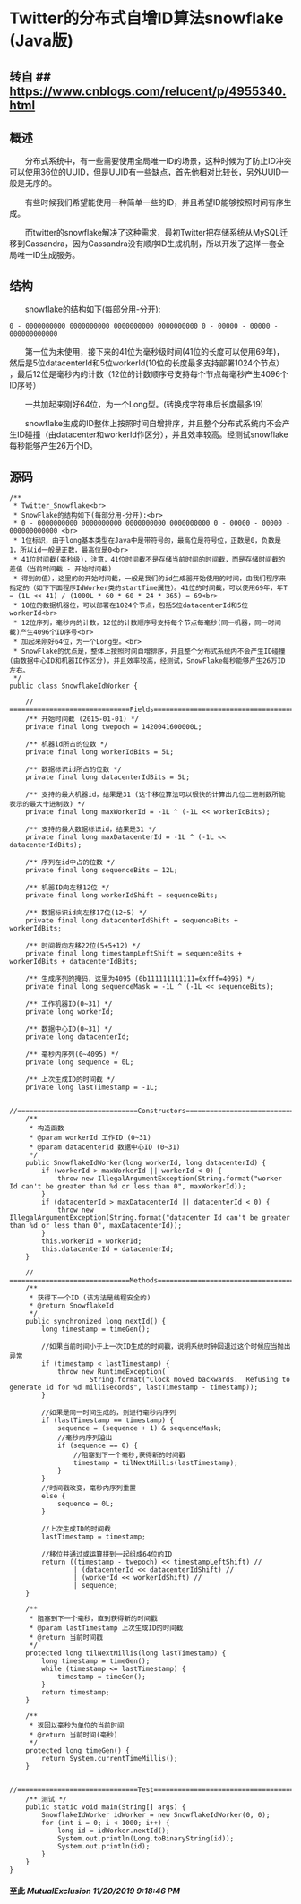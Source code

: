 # Twitter的分布式自增ID算法snowflake (Java版) #
## 转自 ## https://www.cnblogs.com/relucent/p/4955340.html
## 概述 ##
&emsp;&emsp;分布式系统中，有一些需要使用全局唯一ID的场景，这种时候为了防止ID冲突可以使用36位的UUID，但是UUID有一些缺点，首先他相对比较长，另外UUID一般是无序的。

&emsp;&emsp;有些时候我们希望能使用一种简单一些的ID，并且希望ID能够按照时间有序生成。

&emsp;&emsp;而twitter的snowflake解决了这种需求，最初Twitter把存储系统从MySQL迁移到Cassandra，因为Cassandra没有顺序ID生成机制，所以开发了这样一套全局唯一ID生成服务。
## 结构 ##
&emsp;&emsp;snowflake的结构如下(每部分用-分开):

	0 - 0000000000 0000000000 0000000000 0000000000 0 - 00000 - 00000 - 000000000000

&emsp;&emsp;第一位为未使用，接下来的41位为毫秒级时间(41位的长度可以使用69年)，然后是5位datacenterId和5位workerId(10位的长度最多支持部署1024个节点） ，最后12位是毫秒内的计数（12位的计数顺序号支持每个节点每毫秒产生4096个ID序号）

&emsp;&emsp;一共加起来刚好64位，为一个Long型。(转换成字符串后长度最多19)

&emsp;&emsp;snowflake生成的ID整体上按照时间自增排序，并且整个分布式系统内不会产生ID碰撞（由datacenter和workerId作区分），并且效率较高。经测试snowflake每秒能够产生26万个ID。

## 源码 ##
	/**
	 * Twitter_Snowflake<br>
	 * SnowFlake的结构如下(每部分用-分开):<br>
	 * 0 - 0000000000 0000000000 0000000000 0000000000 0 - 00000 - 00000 - 000000000000 <br>
	 * 1位标识，由于long基本类型在Java中是带符号的，最高位是符号位，正数是0，负数是1，所以id一般是正数，最高位是0<br>
	 * 41位时间截(毫秒级)，注意，41位时间截不是存储当前时间的时间截，而是存储时间截的差值（当前时间截 - 开始时间截)
	 * 得到的值），这里的的开始时间截，一般是我们的id生成器开始使用的时间，由我们程序来指定的（如下下面程序IdWorker类的startTime属性）。41位的时间截，可以使用69年，年T = (1L << 41) / (1000L * 60 * 60 * 24 * 365) = 69<br>
	 * 10位的数据机器位，可以部署在1024个节点，包括5位datacenterId和5位workerId<br>
	 * 12位序列，毫秒内的计数，12位的计数顺序号支持每个节点每毫秒(同一机器，同一时间截)产生4096个ID序号<br>
	 * 加起来刚好64位，为一个Long型。<br>
	 * SnowFlake的优点是，整体上按照时间自增排序，并且整个分布式系统内不会产生ID碰撞(由数据中心ID和机器ID作区分)，并且效率较高，经测试，SnowFlake每秒能够产生26万ID左右。
	 */
	public class SnowflakeIdWorker {
	
	    // ==============================Fields===========================================
	    /** 开始时间截 (2015-01-01) */
	    private final long twepoch = 1420041600000L;
	
	    /** 机器id所占的位数 */
	    private final long workerIdBits = 5L;
	
	    /** 数据标识id所占的位数 */
	    private final long datacenterIdBits = 5L;
	
	    /** 支持的最大机器id，结果是31 (这个移位算法可以很快的计算出几位二进制数所能表示的最大十进制数) */
	    private final long maxWorkerId = -1L ^ (-1L << workerIdBits);
	
	    /** 支持的最大数据标识id，结果是31 */
	    private final long maxDatacenterId = -1L ^ (-1L << datacenterIdBits);
	
	    /** 序列在id中占的位数 */
	    private final long sequenceBits = 12L;
	
	    /** 机器ID向左移12位 */
	    private final long workerIdShift = sequenceBits;
	
	    /** 数据标识id向左移17位(12+5) */
	    private final long datacenterIdShift = sequenceBits + workerIdBits;
	
	    /** 时间截向左移22位(5+5+12) */
	    private final long timestampLeftShift = sequenceBits + workerIdBits + datacenterIdBits;
	
	    /** 生成序列的掩码，这里为4095 (0b111111111111=0xfff=4095) */
	    private final long sequenceMask = -1L ^ (-1L << sequenceBits);
	
	    /** 工作机器ID(0~31) */
	    private long workerId;
	
	    /** 数据中心ID(0~31) */
	    private long datacenterId;
	
	    /** 毫秒内序列(0~4095) */
	    private long sequence = 0L;
	
	    /** 上次生成ID的时间截 */
	    private long lastTimestamp = -1L;
	
	    //==============================Constructors=====================================
	    /**
	     * 构造函数
	     * @param workerId 工作ID (0~31)
	     * @param datacenterId 数据中心ID (0~31)
	     */
	    public SnowflakeIdWorker(long workerId, long datacenterId) {
	        if (workerId > maxWorkerId || workerId < 0) {
	            throw new IllegalArgumentException(String.format("worker Id can't be greater than %d or less than 0", maxWorkerId));
	        }
	        if (datacenterId > maxDatacenterId || datacenterId < 0) {
	            throw new IllegalArgumentException(String.format("datacenter Id can't be greater than %d or less than 0", maxDatacenterId));
	        }
	        this.workerId = workerId;
	        this.datacenterId = datacenterId;
	    }
	
	    // ==============================Methods==========================================
	    /**
	     * 获得下一个ID (该方法是线程安全的)
	     * @return SnowflakeId
	     */
	    public synchronized long nextId() {
	        long timestamp = timeGen();
	
	        //如果当前时间小于上一次ID生成的时间戳，说明系统时钟回退过这个时候应当抛出异常
	        if (timestamp < lastTimestamp) {
	            throw new RuntimeException(
	                    String.format("Clock moved backwards.  Refusing to generate id for %d milliseconds", lastTimestamp - timestamp));
	        }
	
	        //如果是同一时间生成的，则进行毫秒内序列
	        if (lastTimestamp == timestamp) {
	            sequence = (sequence + 1) & sequenceMask;
	            //毫秒内序列溢出
	            if (sequence == 0) {
	                //阻塞到下一个毫秒,获得新的时间戳
	                timestamp = tilNextMillis(lastTimestamp);
	            }
	        }
	        //时间戳改变，毫秒内序列重置
	        else {
	            sequence = 0L;
	        }
	
	        //上次生成ID的时间截
	        lastTimestamp = timestamp;
	
	        //移位并通过或运算拼到一起组成64位的ID
	        return ((timestamp - twepoch) << timestampLeftShift) //
	                | (datacenterId << datacenterIdShift) //
	                | (workerId << workerIdShift) //
	                | sequence;
	    }
	
	    /**
	     * 阻塞到下一个毫秒，直到获得新的时间戳
	     * @param lastTimestamp 上次生成ID的时间截
	     * @return 当前时间戳
	     */
	    protected long tilNextMillis(long lastTimestamp) {
	        long timestamp = timeGen();
	        while (timestamp <= lastTimestamp) {
	            timestamp = timeGen();
	        }
	        return timestamp;
	    }
	
	    /**
	     * 返回以毫秒为单位的当前时间
	     * @return 当前时间(毫秒)
	     */
	    protected long timeGen() {
	        return System.currentTimeMillis();
	    }
	
	    //==============================Test=============================================
	    /** 测试 */
	    public static void main(String[] args) {
	        SnowflakeIdWorker idWorker = new SnowflakeIdWorker(0, 0);
	        for (int i = 0; i < 1000; i++) {
	            long id = idWorker.nextId();
	            System.out.println(Long.toBinaryString(id));
	            System.out.println(id);
	        }
	    }
	}

#### 至此 	*MutualExclusion 11/20/2019 9:18:46 PM* ####